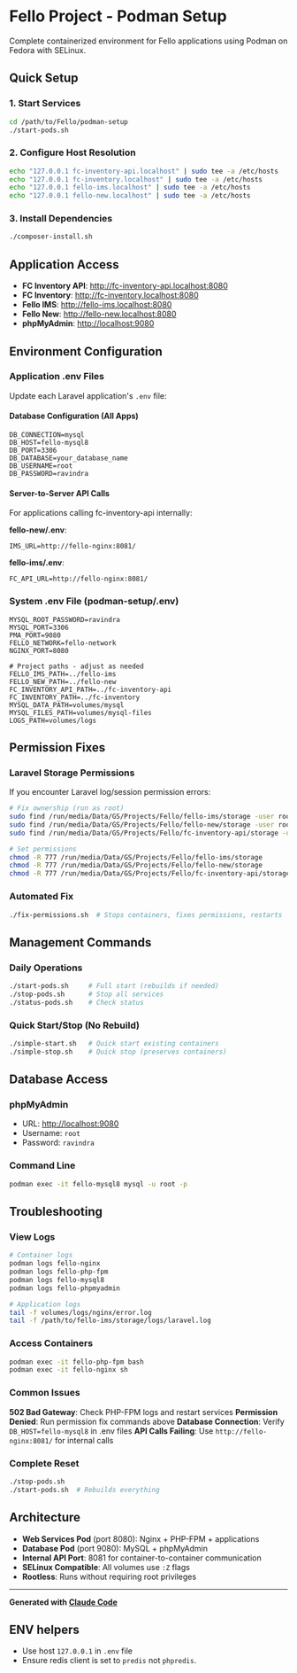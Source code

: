 # Fello Project - Podman Setup

Complete containerized environment for Fello applications using Podman on Fedora with SELinux.

## Quick Setup

### 1. Start Services

```bash
cd /path/to/Fello/podman-setup
./start-pods.sh
```

### 2. Configure Host Resolution

```bash
echo "127.0.0.1 fc-inventory-api.localhost" | sudo tee -a /etc/hosts
echo "127.0.0.1 fc-inventory.localhost" | sudo tee -a /etc/hosts
echo "127.0.0.1 fello-ims.localhost" | sudo tee -a /etc/hosts
echo "127.0.0.1 fello-new.localhost" | sudo tee -a /etc/hosts
```

### 3. Install Dependencies

```bash
./composer-install.sh
```

## Application Access

- **FC Inventory API**: <http://fc-inventory-api.localhost:8080>
- **FC Inventory**: <http://fc-inventory.localhost:8080>  
- **Fello IMS**: <http://fello-ims.localhost:8080>
- **Fello New**: <http://fello-new.localhost:8080>
- **phpMyAdmin**: <http://localhost:9080>

## Environment Configuration

### Application .env Files

Update each Laravel application's `.env` file:

#### Database Configuration (All Apps)

```env
DB_CONNECTION=mysql
DB_HOST=fello-mysql8
DB_PORT=3306
DB_DATABASE=your_database_name
DB_USERNAME=root
DB_PASSWORD=ravindra
```

#### Server-to-Server API Calls

For applications calling fc-inventory-api internally:

**fello-new/.env**:

```env
IMS_URL=http://fello-nginx:8081/
```

**fello-ims/.env**:

```env
FC_API_URL=http://fello-nginx:8081/
```

### System .env File (podman-setup/.env)

```env
MYSQL_ROOT_PASSWORD=ravindra
MYSQL_PORT=3306
PMA_PORT=9080
FELLO_NETWORK=fello-network
NGINX_PORT=8080

# Project paths - adjust as needed
FELLO_IMS_PATH=../fello-ims
FELLO_NEW_PATH=../fello-new
FC_INVENTORY_API_PATH=../fc-inventory-api
FC_INVENTORY_PATH=../fc-inventory
MYSQL_DATA_PATH=volumes/mysql
MYSQL_FILES_PATH=volumes/mysql-files
LOGS_PATH=volumes/logs
```

## Permission Fixes

### Laravel Storage Permissions

If you encounter Laravel log/session permission errors:

```bash
# Fix ownership (run as root)
sudo find /run/media/Data/GS/Projects/Fello/fello-ims/storage -user root -exec chown ravindra-gs:ravindra-gs {} \;
sudo find /run/media/Data/GS/Projects/Fello/fello-new/storage -user root -exec chown ravindra-gs:ravindra-gs {} \;
sudo find /run/media/Data/GS/Projects/Fello/fc-inventory-api/storage -user root -exec chown ravindra-gs:ravindra-gs {} \;

# Set permissions
chmod -R 777 /run/media/Data/GS/Projects/Fello/fello-ims/storage
chmod -R 777 /run/media/Data/GS/Projects/Fello/fello-new/storage
chmod -R 777 /run/media/Data/GS/Projects/Fello/fc-inventory-api/storage
```

### Automated Fix

```bash
./fix-permissions.sh  # Stops containers, fixes permissions, restarts
```

## Management Commands

### Daily Operations

```bash
./start-pods.sh     # Full start (rebuilds if needed)
./stop-pods.sh      # Stop all services
./status-pods.sh    # Check status
```

### Quick Start/Stop (No Rebuild)

```bash
./simple-start.sh   # Quick start existing containers
./simple-stop.sh    # Quick stop (preserves containers)
```

## Database Access

### phpMyAdmin

- URL: <http://localhost:9080>
- Username: `root`
- Password: `ravindra`

### Command Line

```bash
podman exec -it fello-mysql8 mysql -u root -p
```

## Troubleshooting

### View Logs

```bash
# Container logs
podman logs fello-nginx
podman logs fello-php-fpm
podman logs fello-mysql8
podman logs fello-phpmyadmin

# Application logs  
tail -f volumes/logs/nginx/error.log
tail -f /path/to/fello-ims/storage/logs/laravel.log
```

### Access Containers

```bash
podman exec -it fello-php-fpm bash
podman exec -it fello-nginx sh
```

### Common Issues

**502 Bad Gateway**: Check PHP-FPM logs and restart services
**Permission Denied**: Run permission fix commands above
**Database Connection**: Verify `DB_HOST=fello-mysql8` in .env files
**API Calls Failing**: Use `http://fello-nginx:8081/` for internal calls

### Complete Reset

```bash
./stop-pods.sh
./start-pods.sh  # Rebuilds everything
```

## Architecture

- **Web Services Pod** (port 8080): Nginx + PHP-FPM + applications
- **Database Pod** (port 9080): MySQL + phpMyAdmin
- **Internal API Port**: 8081 for container-to-container communication
- **SELinux Compatible**: All volumes use `:Z` flags
- **Rootless**: Runs without requiring root privileges

---

**Generated with [Claude Code](https://claude.ai/code)**

## ENV helpers

- Use host `127.0.0.1` in `.env` file
- Ensure redis client is set to `predis` not `phpredis`.
